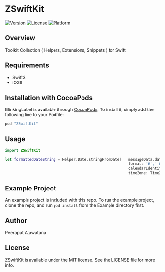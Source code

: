 # ZSwiftKit

[![Version](https://img.shields.io/cocoapods/v/BlinkingLabel.svg?style=flat)](http://cocoapods.org/pods/ZSwiftKit)
[![License](https://img.shields.io/cocoapods/l/BlinkingLabel.svg?style=flat)](http://cocoapods.org/pods/ZSwiftKit)
[![Platform](https://img.shields.io/cocoapods/p/BlinkingLabel.svg?style=flat)](http://cocoapods.org/pods/ZSwiftKit)

## Overview

Toolkit Collection ( Helpers, Extensions, Snippets ) for Swift

## Requirements
* Swift3
* iOS8

## Installation with CocoaPods

BlinkingLabel is available through [CocoaPods](http://cocoapods.org). To install
it, simply add the following line to your Podfile:

```ruby
pod "ZSwiftKit"
```

## Usage

```Swift
import ZSwiftKit

let formattedDateString = Helper.Date.stringFromDate(   messageData.date,
                                                        format: "E',' MMM d',' yyyy",
                                                        calendarIdentifier: Calendar.Identifier.gregorian,
                                                        timeZone: TimeZone(abbreviation: "ICT")!)

```

## Example Project

An example project is included with this repo.  To run the example project, clone the repo, and run `pod install` from the Example directory first.

## Author

Peerapat Atawatana

## License

ZSwiftKit is available under the MIT license. See the LICENSE file for more info.
